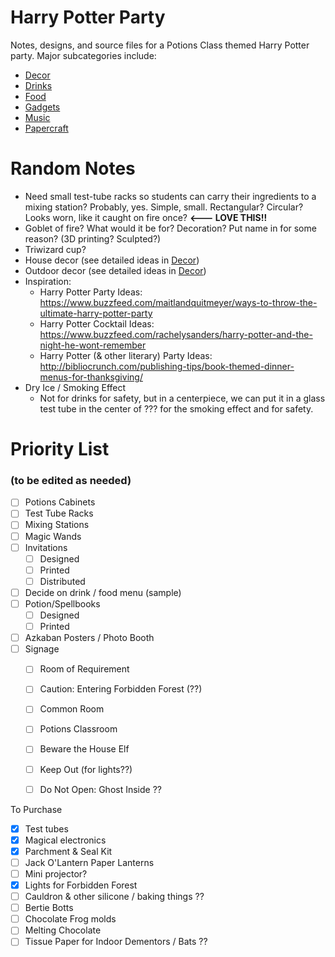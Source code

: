 # Harry Potter Party

Notes, designs, and source files for a Potions Class themed Harry Potter party. Major subcategories include:

- [Decor](,Decor)
- [Drinks](./Drinks/)
- [Food](Food.md)
- [Gadgets](./Gadgets/)
- [Music](Music.md)
- [Papercraft](./Papercraft/)

# Random Notes

- Need small test-tube racks so students can carry their ingredients to a mixing station? Probably, yes. Simple, small. Rectangular? Circular? Looks worn, like it caught on fire once?  **<--- LOVE THIS!!** 
- Goblet of fire? What would it be for? Decoration? Put name in for some reason?  (3D printing? Sculpted?)
- Triwizard cup?
- House decor (see detailed ideas in [Decor](,Decor))
- Outdoor decor (see detailed ideas in [Decor](,Decor))
- Inspiration: 
    - Harry Potter Party Ideas: https://www.buzzfeed.com/maitlandquitmeyer/ways-to-throw-the-ultimate-harry-potter-party
    - Harry Potter Cocktail Ideas: https://www.buzzfeed.com/rachelysanders/harry-potter-and-the-night-he-wont-remember
    - Harry Potter (& other literary) Party Ideas: http://bibliocrunch.com/publishing-tips/book-themed-dinner-menus-for-thanksgiving/
- Dry Ice / Smoking Effect
    - Not for drinks for safety, but in a centerpiece, we can put it in a glass test tube in the center of ??? for the smoking effect and for safety.



# Priority List 

### (to be edited as needed) 

- [ ] Potions Cabinets
- [ ] Test Tube Racks
- [ ] Mixing Stations
- [ ] Magic Wands
- [ ] Invitations
  - [ ] Designed
  - [ ] Printed
  - [ ] Distributed
- [ ] Decide on drink / food menu (sample)
- [ ] Potion/Spellbooks
  - [ ] Designed
  - [ ] Printed
- [ ] Azkaban Posters / Photo Booth
- [ ] Signage
  - [ ] Room of Requirement
  - [ ] Caution: Entering Forbidden Forest (??)
  - [ ] Common Room
  - [ ] Potions Classroom
  - [ ] Beware the House Elf
  - [ ] Keep Out (for lights??)
  - [ ] Do Not Open: Ghost Inside ??



To Purchase

- [x] Test tubes
- [x] Magical electronics
- [x] Parchment & Seal Kit
- [ ] Jack O'Lantern Paper Lanterns
- [ ] Mini projector?
- [x] Lights for Forbidden Forest
- [ ] Cauldron & other silicone / baking things ??
- [ ] Bertie Botts
- [ ] Chocolate Frog molds
- [ ] Melting Chocolate
- [ ] Tissue Paper for Indoor Dementors / Bats ??